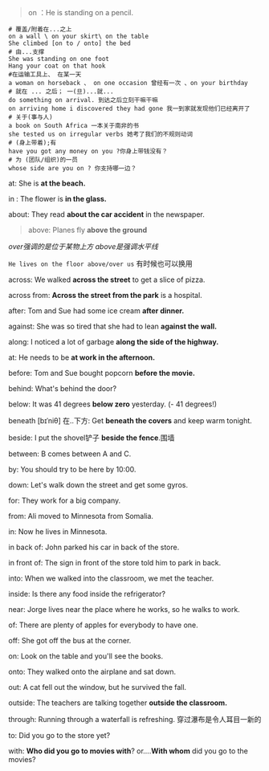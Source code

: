 
> on ：He is standing on a pencil.

	# 覆盖/附着在...之上
	on a wall \ on your skirt\ on the table
	She climbed [on to / onto] the bed
	# 由...支撑
	She was standing on one foot
	Hang your coat on that hook
	#在运输工具上、 在某一天
	a woman on horseback 、 on one occasion 曾经有一次 、on your birthday
	# 就在 ... 之后； 一(旦)...就...
	do something on arrival. 到达之后立刻干嘛干嘛
	on arriving home i discovered they had gone 我一到家就发现他们已经离开了
	# 关于(事与人)
	a book on South Africa 一本关于南非的书
	she tested us on irregular verbs 她考了我们的不规则动词
	# (身上带着);有
	have you got any money on you ?你身上带钱没有？
	# 为 (团队/组织)的一员
	whose side are you on ? 你支持哪一边？


at: She is **at the beach.**

in : The flower is **in the glass.**

about:  They read **about the car accident** in the newspaper.

> above:  Planes fly **above the ground**

*over强调的是位于某物上方 above是强调水平线* 

`He lives on the floor above/over us` 有时候也可以换用

across:   We walked **across the street** to get a slice of pizza.

across from:  **Across the street from the park** is a hospital.

after:   Tom and Sue had some ice cream **after dinner.**

against:  She was so tired that she had to lean **against the wall.**

along:  I noticed a lot of garbage **along the side of the highway.**

at:  He needs to be **at work in the afternoon.**

before:  Tom and Sue bought popcorn **before the movie.**

behind:  What's behind the door?

below:  It was 41 degrees **below zero** yesterday. (- 41 degrees!)

beneath  [bɪˈniθ] 在..下方: Get **beneath the covers** and keep warm tonight.

beside: I put the shovel铲子 **beside the fence**.围墙

between: B comes between A and C.

by:  You should try to be here by 10:00.

down: Let's walk down the street and get some gyros.

for:  They work for a big company.

from:  Ali moved to Minnesota from Somalia.

in:  Now he lives in Minnesota.

in back of:  John parked his car in back of the store.

in front of:  The sign in front of the store told him to park in back.

into:  When we walked into the classroom, we met the teacher.

inside:  Is there any food inside the refrigerator?

near:  Jorge lives near the place where he works, so he walks to work.

of:  There are plenty of apples for everybody to have one.

off:  She got off the bus at the corner.

on: Look on the table and you'll see the books.

onto:  They walked onto the airplane and sat down.

out:  A cat fell out the window, but he survived the fall.

outside:  The teachers are talking together **outside the classroom.**

through: Running through a waterfall is refreshing. 穿过瀑布是令人耳目一新的

to:  Did you go to the store yet?

with:  **Who did you go to movies with**? or....**With whom** did you go to the movies?